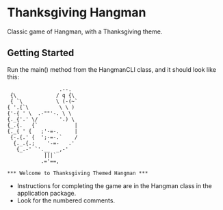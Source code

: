 # Thanksgiving Hangman

Classic game of Hangman, with a Thanksgiving theme.

## Getting Started

Run the main() method from the HangmanCLI class, and it should look like this:

```
                 .--.  
 {\             / q {\ 
 { `\           \ (-(~`
{ '.{`\          \ \ ) 
{'-{ ' \  .-""'-. \ \  
{._{'.' \/       '.) \ 
{_.{.   {`            |
{._{ ' {   ;'-=-.     |
 {-.{.' {  ';-=-.`    /
  {._.{.;    '-=-   .' 
   {_.-' `'.__  _,-'   
            |||`       
           .='==,      

*** Welcome to Thanksgiving Themed Hangman ***
```

* Instructions for completing the game are in the Hangman class in the application package.
* Look for the numbered comments.